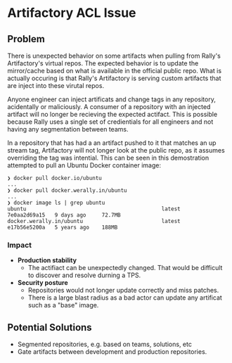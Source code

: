 # Artifactory ACL Issue

## Problem

There is unexpected behavior on some artifacts when pulling from Rally's Artifactory's virtual repos. The expected behavior is to update the mirror/cache based on what is available in the official public repo. What is actually occuring is that Rally's Artifactory is serving custom artifacts that are inject into these virutal repos.

Anyone engineer can inject artificats and change tags in any repository, acidentally or maliciously. A consumer of a repository with an injected artifact will no longer be recieving the expected actifact. This is possible because Rally uses a single set of credientials for all engineers and not having any segmentation between teams.

In a repository that has had a an artifact pushed to it that matches an up stream tag, Artifactory will not longer look at the public repo, as it assumes overriding the tag was intential. This can be seen in this demostration attempted to pull an Ubuntu Docker container image:
```
❯ docker pull docker.io/ubuntu
...
❯ docker pull docker.werally.in/ubuntu
...
❯ docker image ls | grep ubuntu
ubuntu                                           latest    7e0aa2d69a15   9 days ago     72.7MB
docker.werally.in/ubuntu                         latest    e17b56e5200a   5 years ago    188MB
```

### Impact
* **Production stability**
   * The actifiact can be unexpectedly changed. That would be difficult to discover and resolve durning a TPS.
* **Security posture**
  * Repositories would not longer update correctly and miss patches.
  * There is a large blast radius as a bad actor can update any artificat such as a "base" image.


## Potential Solutions

- Segmented repositories, e.g. based on teams, solutions, etc
- Gate artifacts between development and production repositories.
<!--stackedit_data:
eyJoaXN0b3J5IjpbMjc3NTYyNDQ0XX0=
-->